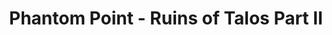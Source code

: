 ---
mission_id: phantom
editorsChoice:
title: "Phantom Point - Ruins of Talos Part II"
authors: 
    - "John Johnson"
date:
filename: "phantom.zip"
description: "Marek Sunrider is searching for the whereabouts of his parents, once though killed in the Jedi extermination. He has found clues about the existence of an old Jedi camp near a former Old Republic cloning center known as Phantom Point, now run by the Empire. Surviving will take all Marek's skill and knowlege of Imperial tactics."
heroImage: 
levelReplaced:	SECBASE
difficulty: yes
bm:	yes
fme: yes
wax: yes
three_do: yes
voc: yes
gmd: no
vue: no
lfd: yes
base: "New level from scratch" 
editors: "WDFUSE 2.00"

---